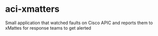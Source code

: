 # aci-xmatters
Small application that watched faults on Cisco APIC and reports them to xMattes for response teams to get alerted
